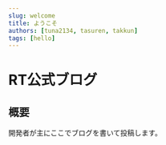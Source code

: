 ```yaml
---
slug: welcome
title: ようこそ
authors: [tuna2134, tasuren, takkun]
tags: [hello]
---
```


# RT公式ブログ

## 概要

開発者が主にここでブログを書いて投稿します。